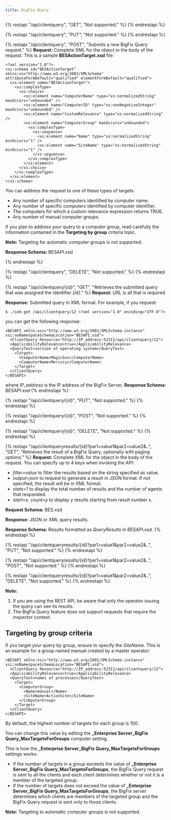 ```yaml
---
title: BigFix Query
---
```


{% restapi "/api/clientquery", "GET", "Not supported." %}
{% endrestapi %}

{% restapi "/api/clientquery", "PUT", "Not supported." %}
{% endrestapi %}

{% restapi "/api/clientquery", "POST", "Submits a new BigFix Query request." %}
**Request:** Complete XML for the object in the body of the request.
This is a sample **BESActionTarget.xsd** file:

```
<?xml version="1.0"?>
<xs:schema id="BESActionTarget" xmlns:xs="http://www.w3.org/2001/XMLSchema" attributeFormDefault="qualified" elementFormDefault="qualified">
  <xs:element name="BESActionTarget">
    <xs:complexType>
      <xs:choice>
        <xs:element name="ComputerName" type="xs:normalizedString" maxOccurs="unbounded" />
        <xs:element name="ComputerID" type="xs:nonNegativeInteger" maxOccurs="unbounded" />
        <xs:element name="CustomRelevance" type="xs:normalizedString" />
        <xs:element name="ComputerGroup" maxOccurs="unbounded">
          <xs:complexType>
            <xs:sequence>
              <xs:element name="Name" type="xs:normalizedString" minOccurs="1" />
              <xs:element name="SiteName" type="xs:normalizedString" minOccurs="1" />
            </xs:sequence>
          </xs:complexType>
        </xs:element>
      </xs:choice>
    </xs:complexType>
  </xs:element>
</xs:schema>
```

You can address the request to one of these types of targets:

- Any number of specific computers identified by computer name.
- Any number of specific computers identified by computer identifier.
- The computers for which a custom relevance expression returns TRUE.
- Any number of manual computer groups.

If you plan to address your query to a computer group, read carefully the information contained in the **Targeting by group** criteria topic.

**Note:** Targeting for automatic computer groups is not supported.

**Response Schema:** BESAPI.xsd

{% endrestapi %}

{% restapi "/api/clientquery", "DELETE", "Not supported." %}
{% endrestapi %}

{% restapi "/api/clientquery/{id}", "GET", "Retrieves the submitted query that was assigned the identifier *{id}*." %}
**Request:** URL is all that is required

**Response:** Submitted query in XML format. For example, if you request:

```
$ ./iem get /api/clientquery/12 <?xml version="1.0" encoding="UTF-8"?>
```

you can get the following response:

```
<BESAPI xmlns:xsi="http://www.w3.org/2001/XMLSchema-instance" xsi:noNamespaceSchemaLocation="BESAPI.xsd">
  <ClientQuery Resource="http://IP_address:52311/api/clientquery/12">
  <ApplicabilityRelevance>true</ApplicabilityRelevance>
  <QueryText>version of operating system</QueryText>
    <Target>
      <ComputerName>Magicbox</ComputerName>
      <ComputerName>Mercury</ComputerName>
    </Target>
  </ClientQuery>
</BESAPI>
```

where *IP_address* is the IP address of the BigFix Server.
**Response Schema:** BESAPI.xsd
{% endrestapi %}

{% restapi "/api/clientquery/{id}", "PUT", "Not supported." %}
{% endrestapi %}

{% restapi "/api/clientquery/{id}", "POST", "Not supported." %}
{% endrestapi %}

{% restapi "/api/clientquery/{id}", "DELETE", "Not supported." %}
{% endrestapi %}

{% restapi "/api/clientqueryresults/{id}?par1=value1&par2=value2&..", "GET", "Retrieves the result of a BigFix Query, optionally with paging options." %}
**Request:** Complete XML for the object in the body of the request. You can specify up to 4 keys when invoking the API:
- *filter=value* to filter the results based on the string specified as value.
- *output=json* to request to generate a result in JSON format. If not specified, the result will be in XML format.
- *stats=1* to display the total number of results and the number of agents that responded.
- *start=x, count=y* to display y results starting from result number x.

**Request Schema:** BES.xsd

**Response:** JSON or XML query results.

**Response Schema:** Results formatted as *QueryResults* in BESAPI.xsd.
{% endrestapi %}

{% restapi "/api/clientqueryresults/{id}?par1=value1&par2=value2&..", "PUT", "Not supported." %}
{% endrestapi %}

{% restapi "/api/clientqueryresults/{id}?par1=value1&par2=value2&..", "POST", "Not supported." %}
{% endrestapi %}

{% restapi "/api/clientqueryresults/{id}?par1=value1&par2=value2&..", "DELETE", "Not supported." %}
{% endrestapi %}

**Note:**
1. If you are using the REST API, be aware that only the operator issuing the query can see its results.
2. The BigFix Query feature does not support requests that require the inspector context.

## Targeting by group criteria

If you target your query by group, ensure to specify the *SiteName*.
This is an example for a group named manual created by a master operator:

```
<BESAPI xmlns:xsi="http://www.w3.org/2001/XMLSchema-instance" xsi:noNamespaceSchemaLocation="BESAPI.xsd">
  <ClientQuery Resource="http://IP_address:52311/api/clientquery/12">
  <ApplicabilityRelevance>true</ApplicabilityRelevance>
  <QueryText>names of processes</QueryText>
    <Target>
      <ComputerGroup>
        <Name>manual</Name>
        <SiteName>ActionSite</SiteName>
      </ComputerGroup>
    </Target>
  </ClientQuery>
</BESAPI>
```

By default, the highest number of targets for each group is 100.

You can change this value by editing the **_Enterprise Server_BigFix Query_MaxTargetsForGroups** computer setting.

This is how the **_Enterprise Server_BigFix Query_MaxTargetsForGroups** settings works:
- If the number of targets in a group exceeds the value of **_Enterprise Server_BigFix Query_MaxTargetsForGroups**, the BigFix Query request is sent to all the clients and each client determines whether or not it is a member of the targeted group.
- If the number of targets does not exceed the value of **_Enterprise Server_BigFix Query_MaxTargetsForGroups**, the BigFix server determines which clients are members of the targeted group and the BigFix Query request is sent only to those clients.

**Note:** Targeting to automatic computer groups is not supported.